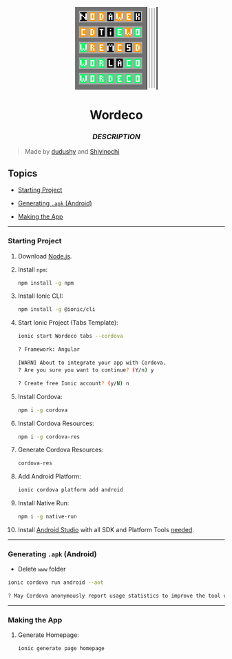 <p align="center">
    <img src="draft/3Wordeco.png" alt="logoWordeco">
</p>
<h1 align="center">Wordeco</h1>
<h3 align="center"><em>DESCRIPTION</em></h3>

> Made by [dudushy](https://github.com/dudushy) and [Shiyinochi](https://github.com/Shiyinochi)

## Topics
- [Starting Project](#starting-project)

- [Generating `.apk` (Android)](#generating-apk-android)

- [Making the App](#making-the-app)

---
### Starting Project

1. Download [Node.js](https://nodejs.org/en/download/).

1. Install `npm`:
    ```bash
    npm install -g npm
    ```

1. Install Ionic CLI:
    ```bash
    npm install -g @ionic/cli
    ```

1. Start Ionic Project (Tabs Template):
    ```bash
    ionic start Wordeco tabs --cordova
    ```

    ```bash
    ? Framework: Angular
    ```

    ```bash
    [WARN] About to integrate your app with Cordova.
    ? Are you sure you want to continue? (Y/n) y
    ```

    ```bash
    ? Create free Ionic account? (y/N) n
    ```

1. Install Cordova:
    ```bash
    npm i -g cordova
    ```

1. Install Cordova Resources:
    ```bash
    npm i -g cordova-res
    ```

1. Generate Cordova Resources:
    ```bash
    cordova-res
    ```

1. Add Android Platform:
    ```bash
    ionic cordova platform add android
    ```

1. Install Native Run:
    ```bash
    npm i -g native-run
    ```

1. Install [Android Studio](https://developer.android.com/studio#downloads) with all SDK and Platform Tools [needed](https://ionicframework.com/docs/developing/android).

---
### Generating `.apk` (Android)
- Delete `www` folder

```bash
ionic cordova run android --aot
```

```bash
? May Cordova anonymously report usage statistics to improve the tool over time? (Y/n) n
```

---
### Making the App
1. Generate Homepage:
    ```bash
    ionic generate page homepage
    ```
